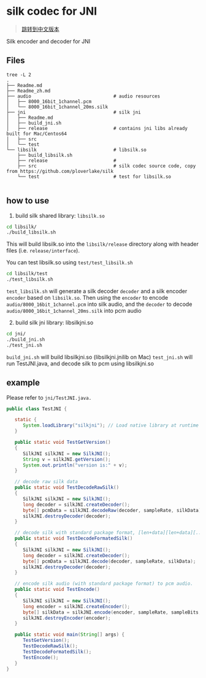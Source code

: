 # silk codec for JNI

>[跳转到中文版本](./Readme_zh.md)

Silk encoder and decoder for JNI

## Files

```
tree -L 2
.
├── Readme.md
├── Readme_zh.md
├── audio                              # audio resources
│   ├── 8000_16bit_1channel.pcm
│   └── 8000_16bit_1channel_20ms.silk
├── jni                                # silk jni
│   ├── Readme.md
│   ├── build_jni.sh
│   ├── release                        # contains jni libs already built for Mac/Centos64
│   ├── src
│   └── test
└── libsilk                            # libsilk.so
    ├── build_libsilk.sh
    ├── release                        #
    ├── src                            # silk codec source code, copy from https://github.com/ploverlake/silk
    └── test                           # test for libsilk.so


```

## how to use

1. build silk shared library: `libsilk.so`

```bash
cd libsilk/
./build_libsilk.sh
```

This will build libsilk.so into the `libsilk/release` directory along with header files (i.e. `release/interface`).

You can test libsilk.so using `test/test_libsilk.sh`

```bash
cd libsilk/test
./test_libsilk.sh
```

`test_libsilk.sh` will generate a silk decoder `decoder` and a silk encoder `encoder` based on `libsilk.so`. Then using the `encoder` to encode `audio/8000_16bit_1channel.pcm` into silk audio, and the `decoder` to decode `audio/8000_16bit_1channel_20ms.silk` into pcm audio

2. build silk jni library: libsilkjni.so

```bash
cd jni/
./build_jni.sh 
./test_jni.sh
```

`build_jni.sh` will build libsilkjni.so (libsilkjni.jnilib on Mac)
`test_jni.sh` will run TestJNI.java, and decode silk to pcm using libsilkjni.so

## example

Please refer to `jni/TestJNI.java.`

```java
public class TestJNI {

   static {
      System.loadLibrary("silkjni"); // Load native library at runtime
   }

   public static void TestGetVersion()
   {
      SilkJNI silkJNI = new SilkJNI();
      String v = silkJNI.getVersion();
      System.out.println("version is:" + v);
   }

   // decode raw silk data
   public static void TestDecodeRawSilk()
   {
      SilkJNI silkJNI = new SilkJNI();
      long decoder = silkJNI.createDecoder();
      byte[] pcmData = silkJNI.decodeRaw(decoder, sampleRate, silkData);
      silkJNI.destroyDecoder(decoder);
   }

   // decode silk with standard package format, [len+data][len+data][...]
   public static void TestDecodeFormatedSilk()
   {
      SilkJNI silkJNI = new SilkJNI();
      long decoder = silkJNI.createDecoder();
      byte[] pcmData = silkJNI.decode(decoder, sampleRate, silkData);
      silkJNI.destroyDecoder(decoder);
   }

   // encode silk audio (with standard package format) to pcm audio.
   public static void TestEncode()
   {
      SilkJNI silkJNI = new SilkJNI();
      long encoder = silkJNI.createEncoder();
      byte[] silkData = silkJNI.encode(encoder, sampleRate, sampleBits, channel, pcmData);
      silkJNI.destroyEncoder(encoder);
   }

   public static void main(String[] args) {
      TestGetVersion();
      TestDecodeRawSilk();
      TestDecodeFormatedSilk();
      TestEncode();
   }
}
```